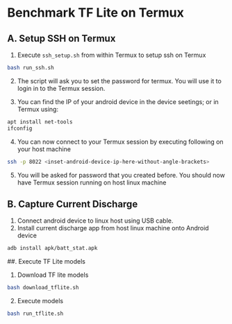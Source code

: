 # Benchmark TF Lite on Termux

## A. Setup SSH on Termux

1. Execute ```ssh_setup.sh``` from within Termux to setup ssh on Termux

```bash
bash run_ssh.sh
```

2. The script will ask you to set the password for termux. You will use it to login in to the Termux session.

3. You can find the IP of your android device in the device seetings; or in Termux using:

```bash
apt install net-tools
ifconfig
```

4. You can now connect to your Termux session by executing following on your host machine

```bash
ssh -p 8022 <inset-android-device-ip-here-without-angle-brackets>
```

5. You will be asked for password that you created before. You should now have Termux session running on host linux machine


## B. Capture Current Discharge

1. Connect android device to linux host using USB cable.
2. Install current discharge app from host linux machine onto Android device

```bash
adb install apk/batt_stat.apk
```

##. Execute TF Lite models

1. Download TF lite models

```bash
bash download_tflite.sh
```

2. Execute models

```bash
bash run_tflite.sh
```